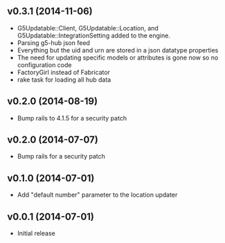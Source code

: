 ## v0.3.1 (2014-11-06)
* G5Updatable::Client, G5Updatable::Location, and G5Updatable::IntegrationSetting added to the engine. 
* Parsing g5-hub json feed
* Everything but the uid and urn are stored in a json datatype properties
* The need for updating specific models or attributes is gone now so no configuration code
* FactoryGirl instead of Fabricator
* rake task for loading all hub data

## v0.2.0 (2014-08-19)

* Bump rails to 4.1.5 for a security patch

## v0.2.0 (2014-07-07)

* Bump rails for a security patch

## v0.1.0 (2014-07-01)

* Add "default number" parameter to the location updater

## v0.0.1 (2014-07-01)

* Initial release
